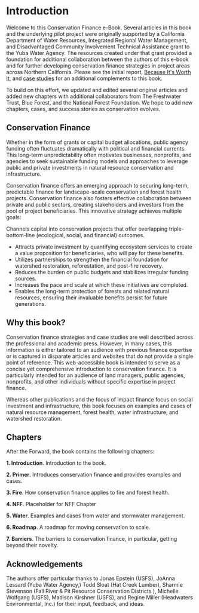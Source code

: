 # Introduction
Welcome to this Conservation Finance e-Book. Several articles in this book and the underlying pilot project were originally supported by a California Department of Water Resources, Integrated Regional Water Management, and Disadvantaged Community Involvement Technical Assistance grant to the Yuba Water Agency. The resources created under that grant provided a foundation for additional collaboration between the authors of this e-book and for further developing conservation finance strategies in project areas across Northern California. Please see the initial report, [Because It's Worth It](http://gg.gg/1aut0n), and [case studies](https://srfadacip.com/docs) for an additional complements to this book.

To build on this effort, we updated and edited several original articles and added new chapters with additional collaborators from The Freshwater Trust, Blue Forest, and the National Forest Foundation. We hope to add new chapters, cases, and success stories as conservation evolves.

## Conservation Finance
Whether in the form of grants or capital budget allocations, public agency funding often fluctuates dramatically with political and financial currents. This long-term unpredictability often motivates businesses, nonprofits, and agencies to seek sustainable funding models and approaches to leverage public and private investments in natural resource conservation and infrastructure.

Conservation finance offers an emerging approach to securing long-term, predictable finance for landscape-scale conservation and forest health projects. Conservation finance also fosters effective collaboration between private and public sectors, creating stakeholders and investors from the pool of project beneficiaries. This innovative strategy achieves multiple goals:

Channels capital into conservation projects that offer overlapping triple-bottom-line (ecological, social, and financial) outcomes.
- Attracts private investment by quantifying ecosystem services to create a value proposition for beneficiaries, who will pay for these benefits.
- Utilizes partnerships to strengthen the financial foundation for watershed restoration, reforestation, and post-fire recovery.
- Reduces the burden on public budgets and stabilizes irregular funding sources.
- Increases the pace and scale at which these initiatives are completed.
- Enables the long-term protection of forests and related natural resources, ensuring their invaluable benefits persist for future generations.

## Why this book?
Conservation finance strategies and case studies are well described across the professional and academic press. However, in many cases, this information is either tailored to an audience with previous finance expertise or is captured in disparate articles and websites that do not provide a single point of reference. This web-accessible book is intended to serve as a concise yet comprehensive introduction to conservation finance. It is particularly intended for an audience of land managers, public agencies, nonprofits, and other individuals without specific expertise in project finance.

Whereas other publications and the focus of impact finance focus on social investment and infrastructure, this book focuses on examples and cases of natural resource management, forest health, water infrastructure, and watershed restoration.

## Chapters
After the Forward, the book contains the following chapters:

**1. Introduction**. Introduction to the book.

**2. Primer**. Introduces conservation finance and provides examples and cases.

**3. Fire**. How conservation finance applies to fire and forest health.

**4. NFF**. Placeholder for NFF Chapter

**5. Water**. Examples and cases from water and stormwater management.

**6. Roadmap**. A roadmap for moving conservation to scale.

**7. Barriers**. The barriers to conservation finance, in particular, getting beyond their novelty.

## Acknowledgements
The authors offer particular thanks to Jonas Epstein (USFS), JoAnna Lessard (Yuba Water Agency,) Todd Sloat (Hat Creek Lumber), Sharmie Stevenson (Fall River & Pit Resource Conservation Districts ), Michelle Wolfgang (USFS), Madison Kirshner (USFS), and Regine Miller (Headwaters Environmental, Inc.) for their input, feedback, and ideas.